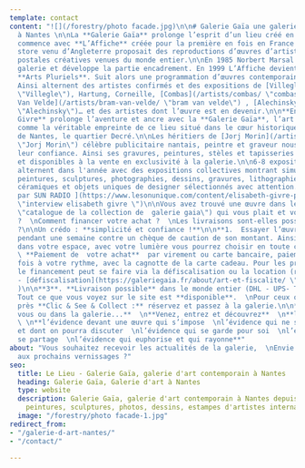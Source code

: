 ```yaml
---
template: contact
content: "![](/forestry/photo facade.jpg)\n\n# Galerie Gaïa une galerie d'art contemporain
  à Nantes \n\nLa **Galerie Gaïa** prolonge l’esprit d’un lieu créé en **1978**.\n\nL’histoire
  commence avec **L’Affiche** créée pour la première en fois en France ce concept
  store venu d’Angleterre proposait des reproductions d’œuvres d’artistes et des cartes
  postales créatives venues du monde entier.\n\nEn 1985 Norbert Marsal acquiert la
  galerie et développe la partie encadrement. En 1999 L’Affiche devient la galerie
  **Arts Pluriels**. Suit alors une programmation d’œuvres contemporaines abstraites.
  Ainsi alternent des artistes confirmés et des expositions de [Villeglé](/artists/estampes/
  \"Villegle\"), Hartung, Corneille, [Combas](/artists/combas/ \"combas\"), [Bram
  Van Velde](/artists/bram-van-velde/ \"bram van velde\") , [Alechinsky](/artists/estampes/
  \"Alechinsky\")… et des artistes dont l’œuvre est en devenir.\n\n**En 2015 Elisabeth
  Givre** prolonge l’aventure et ancre avec la **Galerie Gaïa**, l’art contemporain
  comme la véritable empreinte de ce lieu situé dans le cœur historique de la ville
  de Nantes, le quartier Decré.\n\nLes héritiers de [Jorj Morin](/artists/jorj-morin-peintre/
  \"Jorj Morin\") célèbre publicitaire nantais, peintre et graveur nous honorent de
  leur confiance. Ainsi ses gravures, peintures, stèles et tapisseries sont exposées
  et disponibles à la vente en exclusivité à la galerie.\n\n6-8 expositions en solo-show
  alternent dans l'année avec des expositions collectives montrant simultanément des
  peintures, sculptures, photographies, dessins, gravures, lithographies, sérigraphies,
  céramiques et objets uniques de designer sélectionnés avec attention.\n\n[Interview
  par SUN RADIO ](https://www.lesonunique.com/content/elisabeth-givre-portrait-galeriste-57477
  \"interview elisabeth givre \")\n\nVous avez trouvé une œuvre dans le [catalogue](https://galeriegaia.fr/catalogue/
  \"catalogue de la collection de  galerie gaia\") qui vous plait et vous hésitez
  ?  \nComment financer votre achat ?  \nLes livraisons sont-elles possibles partout
  ?\n\nUn crédo : **simplicité et confiance !**\n\n**1.  Essayer l’œuvre chez vous**
  pendant une semaine contre un chèque de caution de son montant. Ainsi tranquillement
  dans votre espace, avec votre lumière vous pourrez choisir en toute confiance.\n\n**2.**
  \ **Paiement de  votre achat**  par virement ou carte bancaire, paiement en plusieurs
  fois à votre rythme, avec la cagnotte de la carte cadeau. Pour les professionnels
  le financement peut se faire via la défiscalisation ou la location (rubrique prestation
  - [défiscalisation](https://galeriegaia.fr/about/art-et-fiscalite/ \"defiscalisation\")
  )\n\n**3**. **Livraison possible** dans le monde entier (DHL - UPS- TNT) sur devis.
  Tout ce que vous voyez sur le site est **disponible**.  \nPour ceux qui sont tout
  près **Clic & See & Collect :** réservez et passez à la galerie.\n\n**Depuis chez
  vous ou dans la galerie...**  \n**Venez, entrez et découvrez**  \n**l’évidence**
  \ \n**l’évidence devant une œuvre qui s’impose  \nl’évidence qui ne se discute pas
  et dont on pourra discuter  \nl’évidence qui se garde pour soi  \nl’évidence qui
  se partage  \nl’évidence qui euphorise et qui rayonne**"
about: "Vous souhaitez recevoir les actualités de la galerie,  \nEnvie d’être invité-e
  aux prochains vernissages ?"
seo:
  title: Le Lieu - Galerie Gaïa, galerie d'art contemporain à Nantes
  heading: Galerie Gaïa, Galerie d'art à Nantes
  type: website
  description: Galerie Gaïa, galerie d'art contemporain à Nantes depuis 1978, expose
    peintures, sculptures, photos, dessins, estampes d'artistes internationaux
  image: "/forestry/photo facade-1.jpg"
redirect_from:
- "/galerie-d-art-nantes/"
- "/contact/"

---
```

